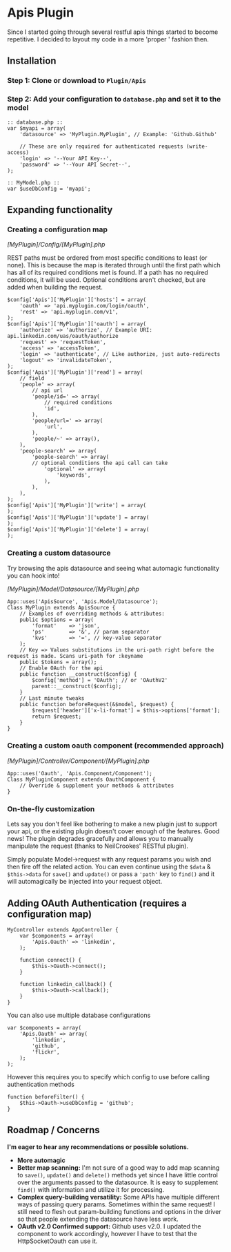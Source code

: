 # Apis Plugin

Since I started going through several restful apis things started to become repetitive. I decided to layout my code in a more 'proper ' fashion then.

## Installation

### Step 1: Clone or download to `Plugin/Apis`

### Step 2: Add your configuration to `database.php` and set it to the model

```
:: database.php ::
var $myapi = array(
	'datasource' => 'MyPlugin.MyPlugin', // Example: 'Github.Github'
	
	// These are only required for authenticated requests (write-access)
	'login' => '--Your API Key--',
	'password' => '--Your API Secret--',
);

:: MyModel.php ::
var $useDbConfig = 'myapi';
```

## Expanding functionality

### Creating a configuration map

_[MyPlugin]/Config/[MyPlugin].php_

REST paths must be ordered from most specific conditions to least (or none). This is because the map is iterated through
until the first path which has all of its required conditions met is found. If a path has no required conditions, it will
be used. Optional conditions aren't checked, but are added when building the request.

```
$config['Apis']['MyPlugin']['hosts'] = array(
	'oauth' => 'api.myplugin.com/login/oauth',
	'rest' => 'api.myplugin.com/v1',
);
$config['Apis']['MyPlugin']['oauth'] = array(
	'authorize' => 'authorize', // Example URI: api.linkedin.com/uas/oauth/authorize
	'request' => 'requestToken',
	'access' => 'accessToken',
	'login' => 'authenticate', // Like authorize, just auto-redirects
	'logout' => 'invalidateToken',
);
$config['Apis']['MyPlugin']['read'] = array(
	// field
	'people' => array(
		// api url
		'people/id=' => array(
			// required conditions
			'id',
		),
		'people/url=' => array(
			'url',
		),
		'people/~' => array(),
	),
	'people-search' => array(
		'people-search' => array(
		// optional conditions the api call can take
			'optional' => array(
				'keywords',
			),
		),
	),
);
$config['Apis']['MyPlugin']['write'] = array(
);
$config['Apis']['MyPlugin']['update'] = array(
);
$config['Apis']['MyPlugin']['delete'] = array(
);
```

### Creating a custom datasource 

Try browsing the apis datasource and seeing what automagic functionality you can hook into!

_[MyPlugin]/Model/Datasource/[MyPlugin].php_

```
App::uses('ApisSource', 'Apis.Model/Datasource'); 
Class MyPlugin extends ApisSource {
	// Examples of overriding methods & attributes:
	public $options = array(
		'format'    => 'json',
		'ps'		=> '&', // param separator
		'kvs'		=> '=', // key-value separator
	);
	// Key => Values substitutions in the uri-path right before the request is made. Scans uri-path for :keyname
	public $tokens = array();
	// Enable OAuth for the api
	public function __construct($config) {
		$config['method'] = 'OAuth'; // or 'OAuthV2'
		parent::__construct($config);
	}
	// Last minute tweaks
	public function beforeRequest(&$model, $request) {
		$request['header']['x-li-format'] = $this->options['format'];
		return $request;
	}
}
```

### Creating a custom oauth component (recommended approach)

_[MyPlugin]/Controller/Component/[MyPlugin].php_

```
App::uses('Oauth', 'Apis.Component/Component');
Class MyPluginComponent extends OauthComponent {
	// Override & supplement your methods & attributes
}
```

### On-the-fly customization
Lets say you don't feel like bothering to make a new plugin just to support your api, or the existing plugin doesn't cover
enough of the features. Good news! The plugin degrades gracefully and allows you to manually manipulate the request (thanks
to NeilCrookes' RESTful plugin).

Simply populate Model->request with any request params you wish and then fire off the related action. You can even continue
using the `$data` & `$this->data` for `save()` and `update()` or pass a `'path'` key to `find()` and it will automagically
be injected into your request object.

## Adding OAuth Authentication (requires a configuration map)

```
MyController extends AppController {
	var $components = array(
		'Apis.Oauth' => 'linkedin',
	);
	
	function connect() {
		$this->Oauth->connect();
	}
	
	function linkedin_callback() {
		$this->Oauth->callback();
	}
}
```

You can also use multiple database configurations

```
var $components = array(
	'Apis.Oauth' => array(
		'linkedin',
		'github',
		'flickr',
	);
);
```

However this requires you to specify which config to use before calling authentication methods

```
function beforeFilter() {
	$this->Oauth->useDbConfig = 'github';
}
```

## Roadmap / Concerns

**I'm eager to hear any recommendations or possible solutions.**

* **More automagic**
* **Better map scanning:**
  I'm not sure of a good way to add map scanning to `save()`, `update()` and `delete()` methods yet since I have little control
  over the arguments passed to the datasource. It is easy to supplement `find()` with information and utilize it for processing.
* **Complex query-building versatility:**
  Some APIs have multiple different ways of passing query params. Sometimes within the same request! I still need to flesh
  out param-building functions and options in the driver so that people extending the datasource have less work.
* **OAuth v2.0 Confirmed support:**
  Github uses v2.0. I updated the component to work accordingly, however I have to test that the HttpSocketOauth can use it.
